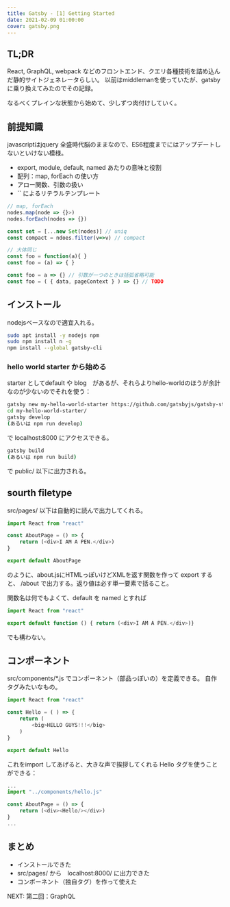 ```yaml
---
title: Gatsby - [1] Getting Started
date: 2021-02-09 01:00:00
cover: gatsby.png
---
```


## TL;DR
React, GraphQL, webpack などのフロントエンド、クエリ各種技術を詰め込んだ静的サイトジェネレータらしい。
以前はmiddlemanを使っていたが、gatsbyに乗り換えてみたのでその記録。

なるべくプレインな状態から始めて、少しずつ肉付けしていく。

## 前提知識

javascriptはjquery 全盛時代脳のままなので、ES6程度までにはアップデートしないといけない模様。

- export, module, default, named あたりの意味と役割
- 配列：map, forEach の使い方
- アロー関数、引数の扱い
- `` によるリテラルテンプレート

```js
// map, forEach
nodes.map(node => {}>)
nodes.forEach(nodes => {})

const set = [...new Set(nodes)] // uniq
const compact = ndoes.filter(v=>v) // compact

// 大体同じ
const foo = function(a){ }  
const foo = (a) => { }

const foo = a => {} // 引数が一つのときは括弧省略可能
const foo = ( { data, pageContext } ) => {} // TODO
```
## インストール
nodejsベースなので適宜入れる。

```sh
sudo apt install -y nodejs npm
sudo npm install n -g
npm install --global gatsby-cli
```

### hello world starter から始める
starter としてdefault や blog　があるが、それらよりhello-worldのほうが余計なのが少ないのでそれを使う：

```sh
gatsby new my-hello-world-starter https://github.com/gatsbyjs/gatsby-starter-hello-world
cd my-hello-world-starter/
gatsby develop
(あるいは npm run develop)
```

で localhost:8000 にアクセスできる。

```sh
gatsby build
(あるいは npm run build)
```

で public/ 以下に出力される。

## sourth filetype

src/pages/ 以下は自動的に読んで出力してくれる。

```js:title=src/pages/about.js
import React from "react"

const AboutPage = () => {
    return (<div>I AM A PEN.</div>)
}

export default AboutPage
```

のように、about.jsにHTMLっぽいけどXMLを返す関数を作って export すると、 /about で出力する。返り値は必す単一要素で括ること。

関数名は何でもよくて、default を named とすれば

```js
import React from "react"

export default function () { return (<div>I AM A PEN.</div>)}
```

でも構わない。

## コンポーネント

src/components/*.js でコンポーネント（部品っぽいの）を定義できる。
自作タグみたいなもの。

```js:title=src/components/hello.js
import React from "react"

const Hello = ( ) => {
    return (
        <big>HELLO GUYS!!!</big>
    )
}

export default Hello
```

これをimport してあげると、大きな声で挨拶してくれる Hello タグを使うことができる：

```js:title=src/pages/about.js
...
import "../components/hello.js"

const AboutPage = () => {
    return (<div><Hello/></div>)
}
...
```

## まとめ

- インストールできた
- src/pages/ から　localhost:8000/ に出力できた
- コンポーネント（独自タグ）を作って使えた

<Link to="../02-graphql">NEXT: 第二回：GraphQL</Link>